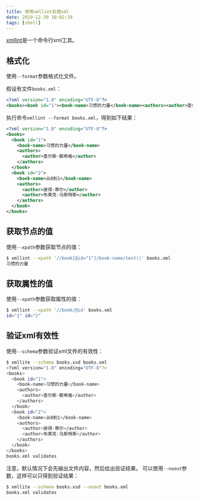 ```yaml
---
title: 使用xmllint处理xml
date: 2019-12-30 10:02:19
tags: [shell]
---
```


[xmllint][]是一个命令行xml工具。

[xmllint]: http://xmlsoft.org/xmllint.html

## 格式化

使用`--format`参数格式化文件。

假设有文件`books.xml`：

```xml
<?xml version="1.0" encoding="UTF-8"?>
<books><book id="1"><book-name>习惯的力量</book-name><authors><author>查尔斯·都希格</author></authors></book><book id="2"><book-name>从0到1</book-name><authors><author>彼得·蒂尔</author><author>布莱克·马斯特斯</author></authors></book></books>
```

执行命令`xmllint --format books.xml`，得到如下结果：

```xml
<?xml version="1.0" encoding="UTF-8"?>
<books>
  <book id="1">
    <book-name>习惯的力量</book-name>
    <authors>
      <author>查尔斯·都希格</author>
    </authors>
  </book>
  <book id="2">
    <book-name>从0到1</book-name>
    <authors>
      <author>彼得·蒂尔</author>
      <author>布莱克·马斯特斯</author>
    </authors>
  </book>
</books>
```

<!--more-->

## 获取节点的值

使用`--xpath`参数获取节点的值：

```bash
$ xmllint --xpath '//book[@id="1"]/book-name/text()' books.xml
习惯的力量
```

## 获取属性的值

使用`--xpath`参数获取属性的值：

```bash
$ xmllint --xpath '//book/@id' books.xml
id="1" id="2"
```

## 验证xml有效性

使用`--schema`参数验证xml文件的有效性：

```bash
$ xmllite --schema books.xsd books.xml
<?xml version="1.0" encoding="UTF-8"?>
<books>
  <book id="1">
    <book-name>习惯的力量</book-name>
    <authors>
      <author>查尔斯·都希格</author>
    </authors>
  </book>
  <book id="2">
    <book-name>从0到1</book-name>
    <authors>
      <author>彼得·蒂尔</author>
      <author>布莱克·马斯特斯</author>
    </authors>
  </book>
</books>
books.xml validates
```

注意，默认情况下会先输出文件内容，然后给出验证结果。
可以使用`--noout`参数，这样可以只得到验证结果：

```bash
$ xmllite --schema books.xsd --noout books.xml
books.xml validates
```
